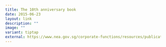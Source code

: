 ```yaml
---
title: The 10th anniversary book
date: 2015-06-23
layout: link
description: ""
image: ""
variant: tiptap
external: https://www.nea.gov.sg/corporate-functions/resources/publications/books-journals-and-magazines/10th-anniversary-book
---
```

